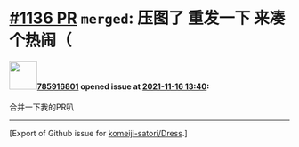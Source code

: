 # [\#1136 PR](https://github.com/komeiji-satori/Dress/pull/1136) `merged`: 压图了 重发一下 来凑个热闹（

#### <img src="https://avatars.githubusercontent.com/u/56487284?u=1841109ed4bfb82c5739319f650fe24503981f35&v=4" width="50">[785916801](https://github.com/785916801) opened issue at [2021-11-16 13:40](https://github.com/komeiji-satori/Dress/pull/1136):

合并一下我的PR叭




-------------------------------------------------------------------------------



[Export of Github issue for [komeiji-satori/Dress](https://github.com/komeiji-satori/Dress).]
